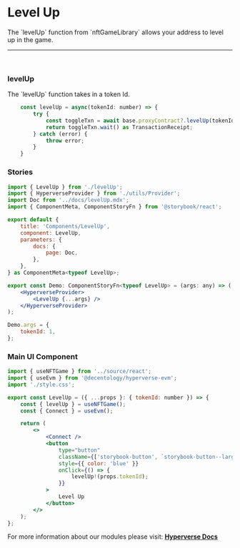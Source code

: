 # Level Up

<p> The `levelUp` function from `nftGameLibrary` allows your address to level up in the game. </p>

---

<br>

### levelUp

<p> The `levelUp` function takes in a token Id. </p>

```jsx
	const levelUp = async(tokenId: number) => {
		try {
			const toggleTxn = await base.proxyContract?.levelUp(tokenId);
			return toggleTxn.wait() as TransactionReceipt;
		} catch (error) {
			throw error;
		}
	}
```

### Stories
```jsx
import { LevelUp } from './levelUp';
import { HyperverseProvider } from './utils/Provider';
import Doc from '../docs/levelUp.mdx';
import { ComponentMeta, ComponentStoryFn } from '@storybook/react';

export default {
	title: 'Components/LevelUp',
	component: LevelUp,
	parameters: {
		docs: {
			page: Doc,
		},
	},
} as ComponentMeta<typeof LevelUp>;

export const Demo: ComponentStoryFn<typeof LevelUp> = (args: any) => (
	<HyperverseProvider>
		<LevelUp {...args} />
	</HyperverseProvider>
);

Demo.args = {
	tokenId: 1,
};
```

### Main UI Component

```jsx
import { useNFTGame } from '../source/react';
import { useEvm } from '@decentology/hyperverse-evm';
import './style.css';

export const LevelUp = ({ ...props }: { tokenId: number }) => {
	const { levelUp } = useNFTGame();
	const { Connect } = useEvm();

	return (
		<>
			<Connect />
			<button
				type="button"
				className={['storybook-button', `storybook-button--large`].join(' ')}
				style={{ color: 'blue' }}
				onClick={() => {
					levelUp!(props.tokenId);
				}}
			>
				Level Up
			</button>
		</>
	);
};
```

For more information about our modules please visit: [**Hyperverse Docs**](docs.hyperverse.dev)
